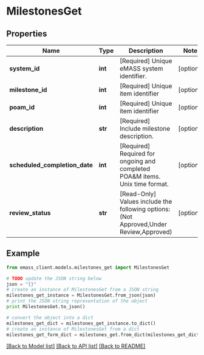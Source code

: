 # MilestonesGet


## Properties
Name | Type | Description | Notes
------------ | ------------- | ------------- | -------------
**system_id** | **int** | [Required] Unique eMASS system identifier. | [optional] 
**milestone_id** | **int** | [Required] Unique item identifier | [optional] 
**poam_id** | **int** | [Required] Unique item identifier | [optional] 
**description** | **str** | [Required] Include milestone description. | [optional] 
**scheduled_completion_date** | **int** | [Required] Required for ongoing and completed POA&amp;M items. Unix time format. | [optional] 
**review_status** | **str** | [Read-Only] Values include the following options: (Not Approved,Under Review,Approved) | [optional] 

## Example

```python
from emass_client.models.milestones_get import MilestonesGet

# TODO update the JSON string below
json = "{}"
# create an instance of MilestonesGet from a JSON string
milestones_get_instance = MilestonesGet.from_json(json)
# print the JSON string representation of the object
print MilestonesGet.to_json()

# convert the object into a dict
milestones_get_dict = milestones_get_instance.to_dict()
# create an instance of MilestonesGet from a dict
milestones_get_form_dict = milestones_get.from_dict(milestones_get_dict)
```
[[Back to Model list]](../README.md#documentation-for-models) [[Back to API list]](../README.md#documentation-for-api-endpoints) [[Back to README]](../README.md)


